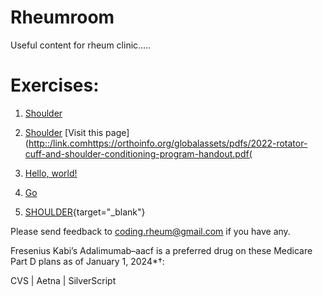 # Rheumroom
Useful content for rheum clinic.....

# Exercises:
1. [Shoulder](https://orthoinfo.org/globalassets/pdfs/2022-rotator-cuff-and-shoulder-conditioning-program-handout.pdf)
2. <a href="https://orthoinfo.org/globalassets/pdfs/2022-rotator-cuff-and-shoulder-conditioning-program-handout.pdf" target="_blank">Shoulder</a>
[Visit this page]([http::/link.com](https://orthoinfo.org/globalassets/pdfs/2022-rotator-cuff-and-shoulder-conditioning-program-handout.pdf)https://orthoinfo.org/globalassets/pdfs/2022-rotator-cuff-and-shoulder-conditioning-program-handout.pdf(

3. <a href="http://orthoinfo.org/globalassets/pdfs/2022-rotator-cuff-and-shoulder-conditioning-program-handout.pdf/" target="_blank">Hello, world!</a>
4. <a href="http://stackoverflow.com" target="_blank">Go</a>
5. [SHOULDER](http://orthoinfo.org/globalassets/pdfs/2022-rotator-cuff-and-shoulder-conditioning-program-handout.pdf){target="_blank"}

Please send feedback to coding.rheum@gmail.com if you have any. 


Fresenius Kabi’s Adalimumab–aacf is a preferred drug
on these Medicare Part D plans as of January 1, 2024*†:
 
CVS   |   Aetna   |   SilverScript
